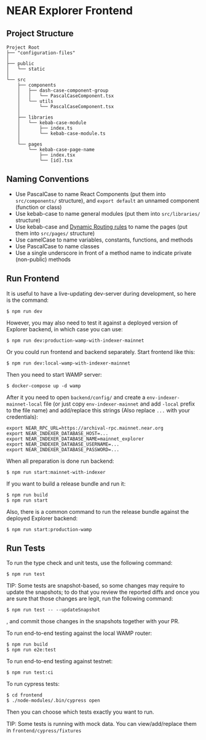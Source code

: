 # NEAR Explorer Frontend

## Project Structure

```
Project Root
├── "configuration-files"
│ 
├── public
│   └── static
│ 
└── src
    ├── components
    │   ├── dash-case-component-group
    │   │   └── PascalCaseComponent.tsx
    │   └── utils
    │       └── PascalCaseComponent.tsx
    │
    ├── libraries
    │   └── kebab-case-module
    │       ├── index.ts
    │       └── kebab-case-module.ts
    │
    └── pages
        └── kebab-case-page-name
            ├── index.tsx
            └── [id].tsx
```

## Naming Conventions

-   Use PascalCase to name React Components (put them into `src/components/` structure), and
    `export default` an unnamed component (function or class)
-   Use kebab-case to name general modules (put them into `src/libraries/` structure)
-   Use kebab-case and [Dynamic Routing rules](https://github.com/zeit/next.js/#dynamic-routing) to
    name the pages (put them into `src/pages/` structure)
-   Use camelCase to name variables, constants, functions, and methods
-   Use PascalCase to name classes
-   Use a single underscore in front of a method name to indicate private (non-public) methods

## Run Frontend

It is useful to have a live-updating dev-server during development, so here is the command:

```
$ npm run dev
```

However, you may also need to test it against a deployed version of Explorer backend, in which
case you can use:

```
$ npm run dev:production-wamp-with-indexer-mainnet
```

Or you could run frontend and backend separately. Start frontend like this:

```
$ npm run dev:local-wamp-with-indexer-mainnet
```

Then you need to start WAMP server:

```
$ docker-compose up -d wamp
```

After it you need to open `backend/config/` and create a `env-indexer-mainnet-local` file
(or just copy `env-indexer-mainnet` and add `-local` prefix to the file name) and add/replace this strings
(Also replace `...` with your credentials):

```
export NEAR_RPC_URL=https://archival-rpc.mainnet.near.org
export NEAR_INDEXER_DATABASE_HOST=...
export NEAR_INDEXER_DATABASE_NAME=mainnet_explorer
export NEAR_INDEXER_DATABASE_USERNAME=...
export NEAR_INDEXER_DATABASE_PASSWORD=...
```

When all preparation is done run backend:

```
$ npm run start:mainnet-with-indexer
```

If you want to build a release bundle and run it:

```
$ npm run build
$ npm run start
```

Also, there is a common command to run the release bundle against the deployed Explorer backend:

```
$ npm run start:production-wamp
```

## Run Tests

To run the type check and unit tests, use the following command:

```
$ npm run test
```

TIP: Some tests are snapshot-based, so some changes may require to update the
snapshots; to do that you review the reported diffs and once you are sure that
those changes are legit, run the following command:

```
$ npm run test -- --updateSnapshot
```

, and commit those changes in the snapshots together with your PR.

To run end-to-end testing against the local WAMP router:

```
$ npm run build
$ npm run e2e:test
```

To run end-to-end testing against testnet:

```
$ npm run test:ci
```

To run cypress tests:

```
$ cd frontend
$ ./node-modules/.bin/cypress open
```

Then you can choose which tests exactly you want to run.

TIP: Some tests is running with mock data. You can view/add/replace them in `frontend/cypress/fixtures`
